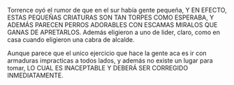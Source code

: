Torrence oyó el rumor de que en el sur había gente pequeña, Y EN EFECTO, ESTAS PEQUEÑAS CRIATURAS SON TAN TORPES COMO ESPERABA, Y ADEMÁS PARECEN PERROS ADORABLES CON ESCAMAS MIRALOS QUE GANAS DE APRETARLOS. Además eligieron a uno de lider, claro, como en casa cuando eligieron una cabra de alcalde.

Aunque parece que el unico ejercicio que hace la gente aca es ir con armaduras impracticas a todos lados, y además no existe un lugar para tomar, LO CUAL ES INACEPTABLE Y DEBERÁ SER CORREGIDO INMEDIATAMENTE.